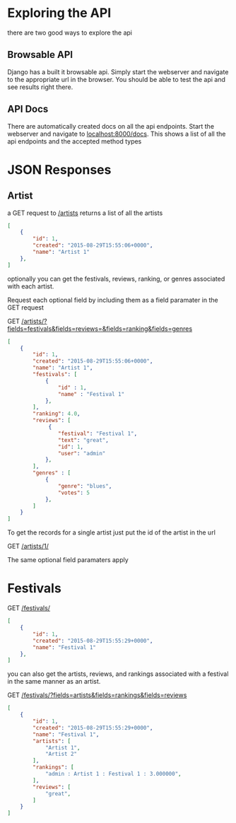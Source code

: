 # Exploring the API

there are two good ways to explore the api

## Browsable API
Django has a built it browsable api. Simply start the webserver and navigate to the appropriate url in the browser. You should be able to test the api and see results right there.

## API Docs
There are automatically created docs on all the api endpoints. Start the webserver and navigate to [localhost:8000/docs](localhost:8000/docs). This shows a list of all the api endpoints and the accepted method types

# JSON Responses

## Artist
a GET request to [/artists](#) returns a list of all the artists

```json
[
	{
		"id": 1,
		"created": "2015-08-29T15:55:06+0000",
		"name": "Artist 1"
	},
]
```

optionally you can get the festivals, reviews, ranking, or genres associated with each artist.

Request each optional field by including them as a field paramater in the GET request

GET [/artists/?fields=festivals&fields=reviews=&fields=ranking&fields=genres](#)

```json
[
	{
		"id": 1,
		"created": "2015-08-29T15:55:06+0000",
		"name": "Artist 1",
		"festivals": [
			{
			    "id" : 1,
			    "name" : "Festival 1"
			},
		],
		"ranking": 4.0,
		"reviews": [
			 {
                "festival": "Festival 1",
                "text": "great",
                "id": 1,
                "user": "admin"
            },
		],
		"genres" : [
			{
                "genre": "blues",
                "votes": 5
            },
		]
	}
]
```

To get the records for a single artist just put the id of the artist in the url

GET [/artists/1/](#)

The same optional field paramaters apply

# Festivals

GET [/festivals/](#)

```json
[
	{
        "id": 1,
        "created": "2015-08-29T15:55:29+0000",
        "name": "Festival 1"
    },
]
```

you can also get the artists, reviews, and rankings associated with a festival in the same manner
as an artist.

GET [/festivals/?fields=artists&fields=rankings&fields=reviews](#)

```json
[
	{
		"id": 1,
        "created": "2015-08-29T15:55:29+0000",
        "name": "Festival 1",
        "artists": [
            "Artist 1",
            "Artist 2"
        ],
        "rankings": [
            "admin : Artist 1 : Festival 1 : 3.000000",
        ],
        "reviews": [
            "great",
        ]
    }
]
```




